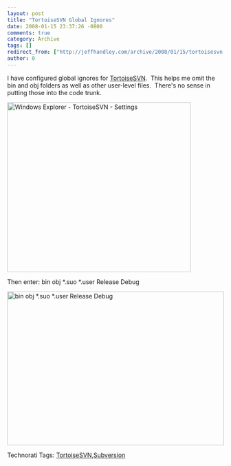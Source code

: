 ```yaml
---
layout: post
title: "TortoiseSVN Global Ignores"
date: 2008-01-15 23:37:26 -0800
comments: true
category: Archive
tags: []
redirect_from: ["http://jeffhandley.com/archive/2008/01/15/tortoisesvn-global-ignores.aspx"].aspx
author: 0
---
```

<!-- more -->
<p>I have configured global ignores for <a href="http://tortoisesvn.net/" target="_blank">TortoiseSVN</a>.  This helps me omit the bin and obj folders as well as other user-level files.  There's no sense in putting those into the code trunk.</p>  <p><img style="border-right: 0px; border-top: 0px; border-left: 0px; border-bottom: 0px" height="394" alt="Windows Explorer - TortoiseSVN - Settings" src="http://blog.jeffhandley.com/Images/PostImages/TortoiseSVNGlobalIgnores_DBAF/image.png" width="427" border="0" /> </p>  <p>Then enter: bin obj *.suo *.user Release Debug</p>  <p><img style="border-right: 0px; border-top: 0px; border-left: 0px; border-bottom: 0px" height="357" alt="bin obj *.suo *.user Release Debug" src="http://blog.jeffhandley.com/Images/PostImages/TortoiseSVNGlobalIgnores_DBAF/image_3.png" width="504" border="0" /> </p>  <div class="wlWriterSmartContent" id="scid:0767317B-992E-4b12-91E0-4F059A8CECA8:2c076bd3-2f5e-4752-97ce-5845fa32675c" style="padding-right: 0px; display: inline; padding-left: 0px; padding-bottom: 0px; margin: 0px; padding-top: 0px">Technorati Tags: <a href="http://technorati.com/tags/TortoiseSVN" rel="tag">TortoiseSVN</a>,<a href="http://technorati.com/tags/Subversion" rel="tag">Subversion</a></div>

